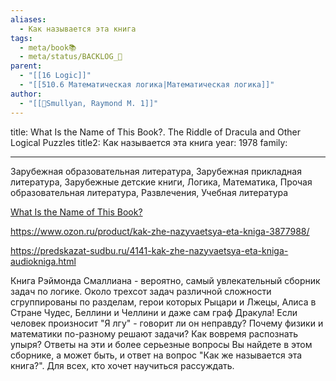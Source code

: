 ```yaml
---
aliases:
  - Как называется эта книга
tags:
  - meta/book📚
  - meta/status/BACKLOG_🌰
parent:
  - "[[16 Logic]]"
  - "[[510.6 Математическая логика|Математическая логика]]"
author:
  - "[[👤Smullyan, Raymond M. 1]]"
---
```


title: What Is the Name of This Book?. The Riddle of Dracula and Other Logical Puzzles
title2: Как называется эта книга
year: 1978
family:

---

Зарубежная образовательная литература, Зарубежная прикладная литература, Зарубежные детские книги, Логика, Математика, Прочая образовательная литература, Развлечения, Учебная литература

[What Is the Name of This Book?](https://www.goodreads.com/book/show/493576.What_Is_the_Name_of_This_Book_?from_search=true&from_srp=true&qid=ofoPWU2Rxq&rank=2)

https://www.ozon.ru/product/kak-zhe-nazyvaetsya-eta-kniga-3877988/

https://predskazat-sudbu.ru/4141-kak-zhe-nazyvaetsya-eta-kniga-audiokniga.html



Книга Рэймонда Смаллиана - вероятно, самый увлекательный сборник задач по логике.
Около трехсот задач различной сложности сгруппированы по разделам, герои которых Рыцари и Лжецы, Алиса в Стране Чудес, Беллини и Челлини и даже сам граф Дракула!
Если человек произносит "Я лгу" - говорит ли он неправду? Почему физики и математики по-разному решают задачи? Как вовремя распознать упыря?
Ответы на эти и более серьезные вопросы Вы найдете в этом сборнике, а может быть, и ответ на вопрос "Как же называется эта книга?".
Для всех, кто хочет научиться рассуждать.

